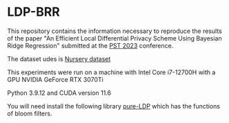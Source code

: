 # LDP-BRR

This repository contains the information necessary to reproduce the results of the paper "An Efficient Local Differential Privacy Scheme Using Bayesian Ridge Regression" submitted at the [PST 2023](https://pstnet.ca/) conference.

The dataset udes is [Nursery dataset](https://archive.ics.uci.edu/dataset/76/nursery)

This experiments were run on a machine with Intel Core i7-12700H  with a GPU NVIDIA GeForce RTX 3070Ti

Python 3.9.12 and CUDA version 11.6

You will need install the following library [pure-LDP]([https://pstnet.ca/](https://github.com/Samuel-Maddock/pure-LDP)https://github.com/Samuel-Maddock/pure-LDP) which has the functions of bloom filters. 
